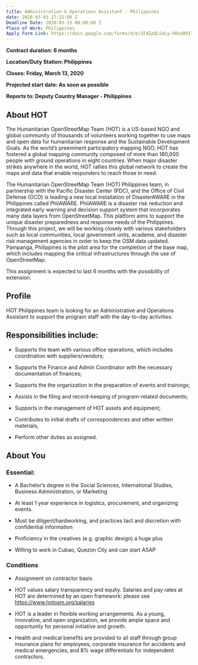 ```yaml
---
title: Administration & Operations Assistant - Philippines
date: 2020-03-03 17:22:00 Z
Deadline Date: 2020-03-13 00:00:00 Z
Place of Work: Philippines
Apply Form Link: https://docs.google.com/forms/d/e/1FAIpQLSeLy-hRzdA9IIL2s80n74mdoQu9p5obiOPR-r5kPsKUmT7d6Q/viewform
---
```


**Contract duration: 6 months**

**Location/Duty Station: Philippines**

**Closes: Friday, March 13, 2020**

**Projected start date: As soon as possible**

**Reports to: Deputy Country Manager - Philippines**

## About HOT

The Humanitarian OpenStreetMap Team (HOT) is a US-based NGO and global community of thousands of volunteers working together to use maps and open data for humanitarian response and the Sustainable Development Goals. As the world’s preeminent participatory mapping NGO, HOT has fostered a global mapping community composed of more than 180,000 people with ground operations in eight countries. When major disaster strikes anywhere in the world, HOT rallies this global network to create the maps and data that enable responders to reach those in need.

The Humanitarian OpenStreetMap Team (HOT) Philippines team, in partnership with the Pacific Disaster Center (PDC), and the Office of Civil Defense (OCD) is leading a new local installation of DisasterAWARE in the Philippines called PhilAWARE. PhilAWARE is a disaster risk reduction and integrated early warning and decision support system that incorporates many data layers from OpenStreetMap. This platform aims to support the unique disaster preparedness and response needs of the Philippines. Through this project, we will be working closely with various stakeholders such as local communities, local government units, academe, and disaster risk management agencies in order to keep the OSM data updated. Pampanga, Philippines is the pilot area for the completion of the base map, which includes mapping the critical infrastructures through the use of OpenStreetMap.

This assignment is expected to last 6 months with the possibility of extension.

## Profile

HOT Philippines team is looking for an Administrative and Operations Assistant to support the program staff with the day-to-day activities.

## Responsibilities include:

* Supports the team with various office operations, which includes coordination with suppliers/vendors;

* Supports the Finance and Admin Coordinator with the necessary documentation of finances;

* Supports the the organization in the preparation of events and trainings;

* Assists in the filing and record-keeping of program-related documents;

* Supports in the management of HOT assets and equipment;

* Contributes to initial drafts of correspondences and other written materials;

* Perform other duties as assigned.

## About You

### Essential:

* A Bachelor’s degree in the Social Sciences, International Studies, Business Administration, or Marketing

* At least 1 year experience in logistics, procurement, and organizing events.

* Must be diligent/hardworking, and practices tact and discretion with confidential information

* Proficiency in the creatives (e.g. graphic design) a huge plus

* Willing to work in Cubao, Quezon City and can start ASAP

### Conditions

* Assignment on contractor basis.

* HOT values salary transparency and equity. Salaries and pay rates at HOT are determined by an open framework: please see https://www.hotosm.org/salaries

* HOT is a leader in flexible working arrangements. As a young, innovative, and open organization, we provide ample space and opportunity for personal initiative and growth.

* Health and medical benefits are provided to all staff through group insurance plans for employees, corporate insurance for accidents and medical emergencies, and 8% wage differentials for independent contractors.